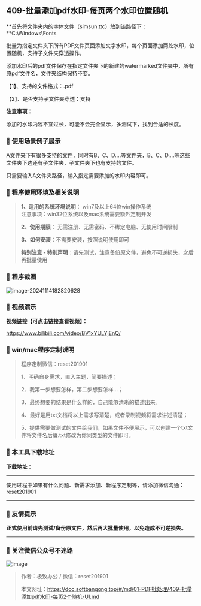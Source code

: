 ## 409-批量添加pdf水印-每页两个水印位置随机

**首先将文件夹内的字体文件（simsun.ttc）放到该路径下：**C:\Windows\Fonts



批量为指定文件夹下所有PDF文件页面添加文字水印，每个页面添加两处水印，位置随机，支持子文件夹穿透操作，

添加水印后的pdf文件保存在指定文件夹下的新建的watermarked文件夹中，所有原pdf文件名，文件夹结构保持不变。

【1】、支持的文件格式：.pdf  

【2】、是否支持子文件夹穿透：支持  



**注意事项：**

添加的水印内容不宜过长，可能不会完全显示，多测试下，找到合适的长度。

### 📑 使用场景例子展示

A文件夹下有很多支持的文件，同时有B、C、D....等文件夹，B、C、D....等这些文件夹下边还有子文件夹，子文件夹下也有支持的文件。

只需要输入A文件夹路径，输入指定需要添加的水印内容即可。

### 📑 程序使用环境及相关说明

> **1、适用的系统环境说明**： win7及以上64位win操作系统  
> 注意事项：win32位系统以及mac系统需要额外定制开发  
>
> **2、使用期限**： 无需注册、无需密码、不绑定电脑、无使用时间限制  
>
> **3、如何安装**：不需要安装，按照说明使用即可  
>
> **特别注意 - 特别声明**：请先测试，注意备份原文件，避免不可逆损失，之后再批量使用

### 📑 程序截图

 ![image-20241114182820628](../../imags/image-20241114182820628.png)

### 📑 视频演示

**视频链接【可点击链接查看视频】：**

https://www.bilibili.com/video/BV1xYULYjEnQ/

### 📑 win/mac程序定制说明

> 程序定制微信：reset201901  
>
> 1、明确自身需求，直入主题，简要描述；
>
> 2、我第一步想要怎样，第二步想要怎样...； 
>
> 3、最终想要的结果是什么样的，自己能够清晰的描述出来,  
>
> 4、最好是用txt文档将以上需求写清楚，或者录制视频将需求讲述清楚；  
>
> 5、提供需要做测试的文件给我们，如果文件不便展示，可以创建一个txt文件将文件名后缀.txt修改为你同类型的文件即可。  

### 📑 本工具下载地址

**下载地址：**

------

使用过程中如果有什么问题、新需求添加、新程序定制等，请添加微信沟通：reset201901

------

### 📑 友情提示

**正式使用前请先测试/备份原文件，然后再大批量使用，以免造成不可逆损失。**

------

### 📑 关注微信公众号不迷路

![image](https://s2.loli.net/2024/11/02/tK9T7jxLcuv5rUk.png)

> 作者：极致办公  /  微信：reset201901
>
> 本文网址：https://doc.softbangong.top/#/md/01-PDF批处理/409-批量添加pdf水印-每页2个随机-UI.md